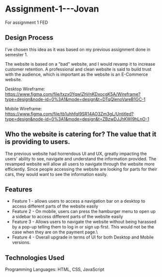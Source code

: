 # Assignment-1---Jovan

For assignment 1 FED

## Design Process

I've chosen this idea as it was based on my previous assignment done in semester 1.

The website is based on a "bad" website, and I would revamp it to increase customer retention. A professional and clean website is said to build trust with the audience, which is important as the website is an E-Commerce website. 

Desktop Wireframe: https://www.figma.com/file/txzx0YqwlZhVnKDxocgK5A/Wireframe?type=design&node-id=0%3A1&mode=design&t=DTqQlenoVareB1GC-1

Mobile Wireframe: https://www.figma.com/file/tb1uhhfqI9SR14AO3Zm3gL/Untitled?type=design&node-id=0%3A1&mode=design&t=ZBzwDJJhKWI9hLnO-1

## Who the website is catering for? The value that it is providing to users.

The previous website had horrendous UI and UX, greatly impacting the users' ability to see, navigate and understand the information provided. The revamped website will allow all users to navigate through the website more efficiently. Since people accessing the website are looking for parts for their cars, they would want to see the information easily.

## Features

- Feature 1 - allows users to access a navigation bar on a desktop to access different parts of the website easily
- Feature 2 - On mobile, users can press the hamburger menu to open up a sidebar to access different parts of the website easily
- Feature 3 - Allows users to navigate the website without being harassed by a pop-up telling them to log in or sign up first. This would not be the case when they are on the payment page.\
- Feature 4 - Overall upgrade in terms of UI for both Desktop and Mobile versions.

## Technologies Used

Programming Languages: HTML, CSS, JavaScript
